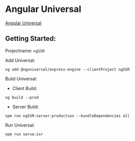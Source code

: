 # Angular Universal

[Angular Universal](https://angular.io/guide/universal)

## Getting Started:

Projectname: `ngSSR`

Add Universal:

```
ng add @nguniversal/express-engine --clientProject ngSSR
```

Build Universal:

- Client Build:

```
ng build --prod
```

- Server Build:

```
npm run ngSSR:server:production --bundleDependencies all
```

Run Universal:

```
npm run serve:ssr
```
